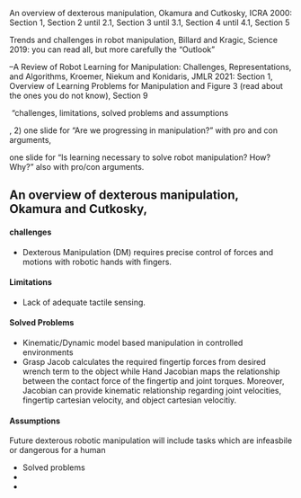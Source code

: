 An overview of dexterous manipulation, Okamura and Cutkosky, ICRA 2000: 
Section 1, Section 2 until 2.1, Section 3 until 3.1, Section 4 until 4.1, Section 5

Trends and challenges in robot manipulation, Billard and Kragic, Science 2019: you can read all, but more carefully the “Outlook”

–A Review of Robot Learning for Manipulation: Challenges, Representations, and Algorithms, Kroemer, Niekum and Konidaris, JMLR 2021: Section 1, Overview of Learning Problems for Manipulation and Figure 3 (read about the ones you do not know), Section 9

 “challenges, limitations, solved problems and assumptions

, 2) one slide for “Are we progressing in manipulation?” with pro and con arguments,


one slide for “Is learning necessary to solve robot manipulation? How? Why?” also with pro/con arguments.


## An overview of dexterous manipulation, Okamura and Cutkosky, 

#### challenges
- Dexterous Manipulation (DM) requires precise control of forces and motions with robotic hands with fingers.
#### Limitations
- Lack of adequate tactile sensing.

#### Solved Problems
- Kinematic/Dynamic model based manipulation in controlled environments 
- Grasp Jacob calculates the required fingertip forces from desired wrench term to the object while Hand Jacobian maps the relationship between the contact force of the fingertip and joint torques. Moreover, Jacobian can provide kinematic relationship regarding joint velocities, fingertip cartesian velocity, and object cartesian velocitiy.

#### Assumptions
Future dexterous robotic manipulation will include tasks which are infeasbile or dangerous for a human 


- Solved problems
- 
- 